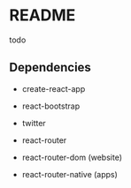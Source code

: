# README


todo



## Dependencies

* create-react-app
* react-bootstrap
* twitter
* react-router

* react-router-dom (website)
* react-router-native (apps)
